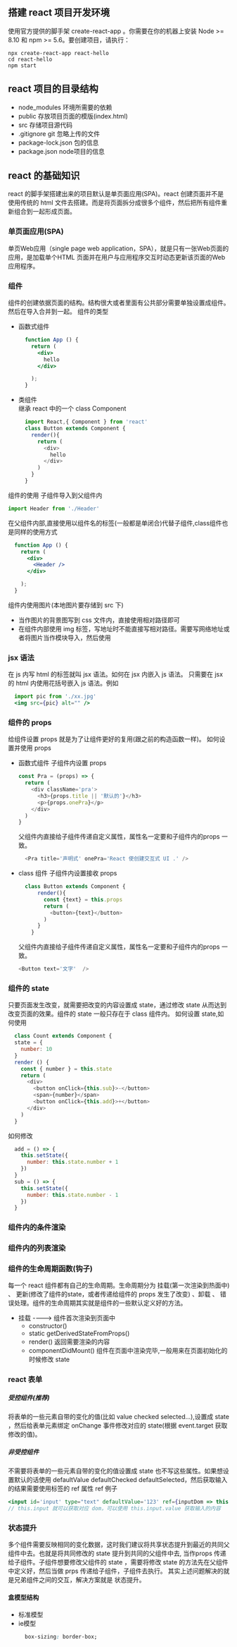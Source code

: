 ## 搭建 react 项目开发环境
使用官方提供的脚手架 create-react-app 。你需要在你的机器上安装 Node >= 8.10 和 npm >= 5.6。要创建项目，请执行：
```
npx create-react-app react-hello
cd react-hello
npm start
```

## react 项目的目录结构
- node_modules 环境所需要的依赖
- public 存放项目页面的模版(index.html)
- src 存储项目源代码
- .gitignore git 忽略上传的文件
- package-lock.json 包的信息
- package.json node项目的信息

## react 的基础知识
react 的脚手架搭建出来的项目默认是单页面应用(SPA)。react 创建页面并不是使用传统的 html 文件去搭建。而是将页面拆分成很多个组件，然后把所有组件重新组合到一起形成页面。

### 单页面应用(SPA)
单页Web应用（single page web application，SPA），就是只有一张Web页面的应用，是加载单个HTML 页面并在用户与应用程序交互时动态更新该页面的Web应用程序。

### 组件
组件的创建依据页面的结构。结构很大或者里面有公共部分需要单独设置成组件。然后在导入合并到一起。
组件的类型
- 函数式组件 
  ```jsx
    function App () {
      return (
        <div>
          hello
        </div>

      );
    }
  ```
- 类组件  
继承 react 中的一个 class Component
  ```js
    import React,{ Component } from 'react'
    class Button extends Component {
      render(){
        return (
          <div>
            hello
          </div>
        )
      }
    }
  ```


组件的使用 
子组件导入到父组件内
  ```js 
  import Header from './Header'
  ```
在父组件内部,直接使用以组件名的标签(一般都是单闭合)代替子组件,class组件也是同样的使用方式
  ```jsx
    function App () {
      return (
        <div>
          <Header />
        </div>

      );
    }
  ```


组件内使用图片(本地图片要存储到 src 下)
- 当作图片的背景图写到 css 文件内，直接使用相对路径即可
- 在组件内部使用 img 标签，写地址时不能直接写相对路径。需要写网络地址或者将图片当作模块导入，然后使用

### jsx 语法
在 js 内写 html 的标签就叫 jsx 语法。如何在 jsx 内嵌入 js 语法。
只需要在 jsx 的 html 内使用花括号嵌入 js 语法。例如
```jsx
  import pic from './xx.jpg'
  <img src={pic} alt="" />
```

### 组件的 props
给组件设置 props 就是为了让组件更好的复用(跟之前的构造函数一样)。
如何设置并使用 props
- 函数式组件
  子组件内设置 props
  ```js
  const Pra = (props) => {
    return (
      <div className='pra'>
        <h3>{props.title || '默认的'}</h3>
        <p>{props.onePra}</p>
      </div>
    )
  }
  ```
  父组件内直接给子组件传递自定义属性，属性名一定要和子组件内的props 一致。

  ```js
    <Pra title='声明式' onePra='React 使创建交互式 UI .' />
  ```
- class 组件
  子组件内设置接收 props
  ```js
    class Button extends Component {
        render(){
          const {text} = this.props
          return (
            <button>{text}</button>
          )
        }
      }
  ```
  父组件内直接给子组件传递自定义属性，属性名一定要和子组件内的props 一致。

  ```js
  <Button text='文字'  />
  ```

### 组件的 state 
只要页面发生改变，就需要把改变的内容设置成 state，通过修改 state 从而达到改变页面的效果。组件的 state 一般只存在于 class 组件内。
如何设置 state,如何使用
```js
  class Count extends Component {
  state = {
    number: 10
  }
  render () {
    const { number } = this.state
    return (
      <div>
        <button onClick={this.sub}>-</button>
        <span>{number}</span>
        <button onClick={this.add}>+</button>
      </div>
    )
  }
```
如何修改
```js
  add = () => {   
    this.setState({
      number: this.state.number + 1
    })
  }
  sub = () => {
    this.setState({
      number: this.state.number - 1
    })
  }
```

### 组件内的条件渲染

### 组件内的列表渲染

### 组件的生命周期函数(钩子)
每一个 react 组件都有自己的生命周期。生命周期分为 挂载(第一次渲染到热面中) 、 更新(修改了组件的state，或者传递给组件的 props 发生了改变) 、卸载 、 错误处理。组件的生命周期其实就是组件的一些默认定义好的方法。
- 挂载 ----> 组件首次渲染到页面中
  - constructor()  
  - static getDerivedStateFromProps()
  - render()  返回需要渲染的内容
  - componentDidMount() 组件在页面中渲染完毕,一般用来在页面初始化的时候修改 state

### react 表单 

##### 受控组件(推荐)
将表单的一些元素自带的变化的值(比如 value checked selected...),设置成 state ，然后给表单元素绑定 onChange 事件修改对应的 state(根据 event.target 获取修改的值)。

##### 非受控组件
不需要将表单的一些元素自带的变化的值设置成 state 也不写这些属性。如果想设置默认的话使用 defaultValue  defaultChecked defaultSelected，然后获取输入的结果需要使用标签的 ref 属性
ref 例子
```jsx
<input id='input' type="text" defaultValue='123' ref={inputDom => this.input = inputDom} />
// this.input 就可以获取对应 dom，可以使用 this.input.value 获取输入的内容
```

### 状态提升
多个组件需要反映相同的变化数据，这时我们建议将共享状态提升到最近的共同父组件中去。也就是将共同修改的 state 提升到共同的父组件中去, 当作props 传递给子组件。子组件想要修改父组件的 state ，需要将修改 state 的方法先在父组件中定义好，然后当做 prps 传递给子组件，子组件去执行。
其实上述问题解决的就是兄弟组件之间的交互，解决方案就是 状态提升。

#### 盒模型结构
- 标准模型
- ie模型
  ```css
    box-sizing: border-box;
  ```

